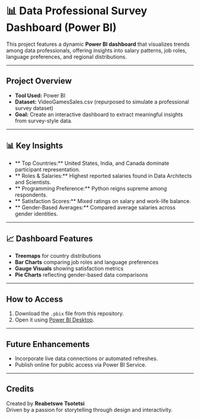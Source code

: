 
# 📊 Data Professional Survey Dashboard (Power BI)

This project features a dynamic **Power BI dashboard** that visualizes trends among data professionals, offering insights into salary patterns, job roles, language preferences, and regional distributions.

---

## Project Overview

- **Tool Used:** Power BI
- **Dataset:** VideoGamesSales.csv (repurposed to simulate a professional survey dataset)
- **Goal:** Create an interactive dashboard to extract meaningful insights from survey-style data.

---

## 📊 Key Insights

- ** Top Countries:** United States, India, and Canada dominate participant representation.
- ** Roles & Salaries:** Highest reported salaries found in Data Architects and Scientists.
- ** Programming Preference:** Python reigns supreme among respondents.
- ** Satisfaction Scores:** Mixed ratings on salary and work-life balance.
- ** Gender-Based Averages:** Compared average salaries across gender identities.

---

## 📈 Dashboard Features

- **Treemaps** for country distributions
- **Bar Charts** comparing job roles and language preferences
- **Gauge Visuals** showing satisfaction metrics
- **Pie Charts** reflecting gender-based data comparisons

---

## How to Access

1. Download the `.pbix` file from this repository.
2. Open it using [Power BI Desktop](https://powerbi.microsoft.com/en-us/downloads/).

---

## Future Enhancements

- Incorporate live data connections or automated refreshes.
- Publish online for public access via Power BI Service.

---

## Credits

Created by **Reabetswe Tsotetsi**  
Driven by a passion for storytelling through design and interactivity.

